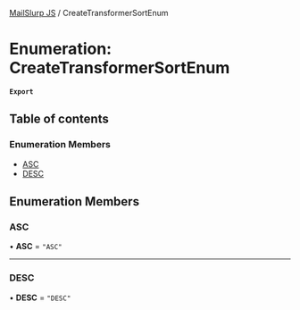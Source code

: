 [MailSlurp JS](../README.md) / CreateTransformerSortEnum

# Enumeration: CreateTransformerSortEnum

**`Export`**

## Table of contents

### Enumeration Members

- [ASC](CreateTransformerSortEnum.md#asc)
- [DESC](CreateTransformerSortEnum.md#desc)

## Enumeration Members

### ASC

• **ASC** = ``"ASC"``

___

### DESC

• **DESC** = ``"DESC"``
